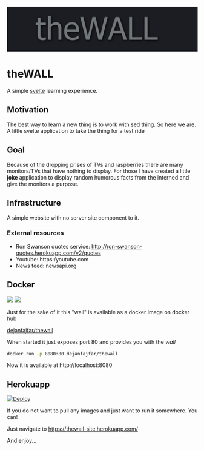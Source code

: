 ![theWall](https://raw.githubusercontent.com/dejanfajfar/thewall/master/misc/title.jpeg)

# theWALL

A simple [svelte](https://svelte.dev/) learning experience.

## Motivation

The best way to learn a new thing is to work with sed thing. So here we are. A little svelte application to take the thing for a test ride

## Goal

Because of the dropping prises of TVs and raspberries there are many monitors/TVs that have nothing to display. For those I have created a little **joke** application to display random humorous facts from the interned and give the monitors a purpose.

## Infrastructure

A simple website with no server site component to it. 

### External resources

* Ron Swanson quotes service: http://ron-swanson-quotes.herokuapp.com/v2/quotes
* Youtube: https:/youtube.com
* News feed: newsapi.org

## Docker

[![](https://images.microbadger.com/badges/image/dejanfajfar/thewall.svg)](https://microbadger.com/images/dejanfajfar/thewall "Get your own image badge on microbadger.com")
[![](https://images.microbadger.com/badges/version/dejanfajfar/thewall.svg)](https://microbadger.com/images/dejanfajfar/thewall "Get your own version badge on microbadger.com")

Just for the sake of it this "wall" is available as a docker image on docker hub

[dejanfajfar/thewall](https://hub.docker.com/r/dejanfajfar/thewall)

When started it just exposes port 80 and provides you with the _wall_

```bash
docker run -p 8080:80 dejanfajfar/thewall
```

Now it is available at http://localhost:8080

## Herokuapp

[![Deploy](https://www.herokucdn.com/deploy/button.png)](https://heroku.com/deploy)

If you do not want to pull any images and just want to run it somewhere. You can! 

Just navigate to https://thewall-site.herokuapp.com/

And enjoy...